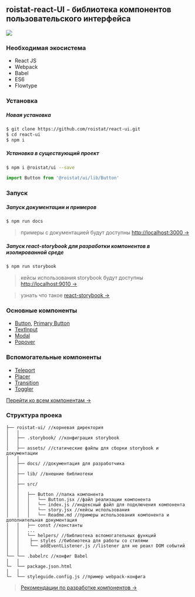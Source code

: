 ## roistat-react-UI - библиотека компонентов пользовательского интерфейса

<a href="https://roistat.github.io/react-ui/" target="_blank" alt="Immutable Data and React"><img src="http://i.imgur.com/OKvnKV0.png" /></a>

### Необходимая экосистема
* React JS
* Webpack
* Babel
* ES6
* Flowtype

### Установка

##### Новая установка
```sh
$ git clone https://github.com/roistat/react-ui.git
$ cd react-ui
$ npm i
```

##### Установка в существующий проект
```sh
$ npm i @roistat/ui --save
```

```js
import Button from '@roistat/ui/lib/Button'
```

### Запуск 

##### Запуск документации и примеров
```sh
$ npm run docs
```

> примеры с документацией будут доступны <a href="http://localhost:3000" target="_blank" alt="Immutable Data and React">http://localhost:3000 &rarr;</a>

##### Запуск react-storybook для разработки компонентов в изолированной среде

```sh
$ npm run storybook
```

> кейсы использования storybook будут доступны <a href="http://localhost:9010" target="_blank" alt="Immutable Data and React">http://localhost:9010 &rarr;</a>

> узнать что такое <a href="https://github.com/storybooks/react-storybook" target="_blank" alt="Immutable Data and React">react-storybook &rarr;</a>

### Основные компоненты 
* <a href="https://roistat.github.io/react-ui/#Button" target="_blank" alt="Immutable Data and React">Button</a>, <a href="https://roistat.github.io/react-ui/#PrimaryButton" target="_blank" alt="Immutable Data and React">Primary Button</a>
* <a href="https://roistat.github.io/react-ui/#TextInput" target="_blank" alt="Immutable Data and React">TextInput</a>
* <a href="https://roistat.github.io/react-ui/#Modal" target="_blank" alt="Immutable Data and React">Modal</a>
* <a href="https://roistat.github.io/react-ui/#Popover" target="_blank" alt="Immutable Data and React">Popover</a>

### Вспомогательные компоненты 
* <a href="https://roistat.github.io/react-ui/#Teleport" target="_blank" alt="Immutable Data and React">Teleport</a>
* <a href="https://roistat.github.io/react-ui/#Placer" target="_blank" alt="Immutable Data and React">Placer</a>
* <a href="https://roistat.github.io/react-ui/#Transition" target="_blank" alt="Immutable Data and React">Transition</a>
* <a href="https://roistat.github.io/react-ui/#Toggler" target="_blank" alt="Immutable Data and React">Toggler</a>

<a href="https://roistat.github.io/react-ui/" target="_blank" alt="Immutable Data and React">Перейти ко всем компонентам &rarr;</a>

### Структура проека
```
├── roistat-ui/ //корневая директория
│   │
│   ├── .storybook/ //конфиграция storybook
│   │
│   ├── assets/ //статические файлы для сборки storybook и документации
│   │
│   ├── docs/ //документация для разработчика
│   │
│   ├── lib/ //внешние библиотеки
│   │
│   ├── src/
│   │
│   │   ├── Button //папка компонента
│   │   │   └── Button.jsx //файл реализации компонента
│   │   │   └── index.js //индексный файл для подключения компонента
│   │   │   └── story.jsx //кейсы использования
│   │   │   └── Readme.md //примеры использования компонента и дополнительная документация
│   │   ├── const //константы
│   │   ...        
│   │   └── helpers/ //библиотека вспомогательных функций
│   │    ├── styles //библиотека для работы со стилями
│   │    └── addEventListener.js //listener для не реакт DOM событий
│   │   
└── └── .babelrc //конфиг Babel
│   │   
└─  └── package.json.html 
│   │   
└─  └── styleguide.config.js //пример webpack-конфига
```

> <a href="https://github.com/roistat/react-ui/blob/master/docs/development.md" target="_blank" alt="Immutable Data and React">Рекомендации по разработке компонентов &rarr;</a>